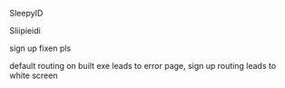 SleepyID

Sliipieidi

sign up fixen pls

default routing on built exe leads to error page, sign up routing leads to white screen
